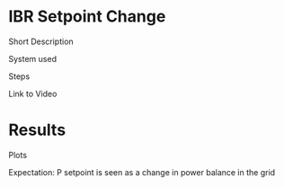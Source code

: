 # IBR Setpoint Change
Short Description

System used

Steps

Link to Video

# Results
Plots

Expectation: P setpoint is seen as a change in power balance in the grid
